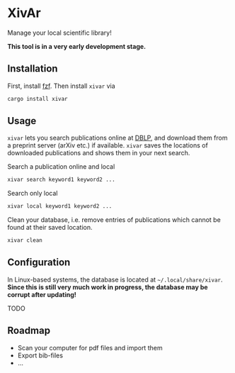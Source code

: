 # XivAr

Manage your local scientific library!

**This tool is in a very early development stage.**

## Installation

First, install [fzf](https://github.com/junegunn/fzf). Then install `xivar` via

```bash
cargo install xivar
```

## Usage

`xivar` lets you search publications online at [DBLP](https://dblp.org/), and download them from a preprint server (arXiv etc.) if available. `xivar` saves the locations of downloaded publications and shows them in your next search.

Search a publication online and local

```bash
xivar search keyword1 keyword2 ...
```

Search only local

```bash
xivar local keyword1 keyword2 ...
```

Clean your database, i.e. remove entries of publications which cannot be found at their saved location.

```bash
xivar clean
```

## Configuration

In Linux-based systems, the database is located at `~/.local/share/xivar`.
**Since this is still very much work in progress, the database may be corrupt after updating!**

TODO

## Roadmap

- Scan your computer for pdf files and import them
- Export bib-files
- ...
